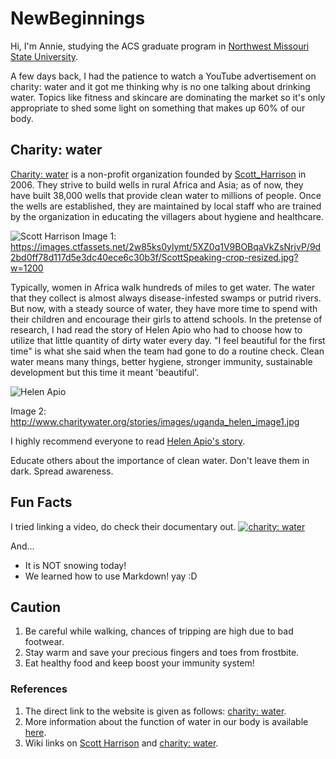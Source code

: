 # NewBeginnings

Hi, I'm Annie, studying the ACS graduate program in [Northwest Missouri State University](https://www.nwmissouri.edu/). 

A few days back, I had the patience to watch a YouTube advertisement on charity: water and it got me thinking why is no one talking about drinking water. Topics like fitness and skincare are dominating the market so it's only appropriate to shed some light on something that makes up 60% of our body.

## Charity: water

[Charity: water](https://www.charitywater.org/) is a non-profit organization founded by [Scott_Harrison](https://twitter.com/scottharrison) in 2006. They strive to build wells in rural Africa and Asia; as of now, they have built 38,000 wells that provide clean water to millions of people. Once the wells are established, they are maintained by local staff who are trained by the organization in educating the villagers about hygiene and healthcare.

![Scott Harrison](https://images.ctfassets.net/2w85ks0ylymt/5XZ0q1V9BOBqaVkZsNrjvP/9d2bd0ff78d117d5e3dc40ece6c30b3f/ScottSpeaking-crop-resized.jpg?w=1200)
Image 1: https://images.ctfassets.net/2w85ks0ylymt/5XZ0q1V9BOBqaVkZsNrjvP/9d2bd0ff78d117d5e3dc40ece6c30b3f/ScottSpeaking-crop-resized.jpg?w=1200

Typically, women in Africa walk hundreds of miles to get water. The water that they collect is almost always disease-infested swamps or putrid rivers. But now, with a steady source of water, they have more time to spend with their children and encourage their girls to attend schools. In the pretense of research, I had read the story of Helen Apio who had to choose how to utilize that little quantity of dirty water every day. "I feel beautiful for the first time" is what she said when the team had gone to do a routine check. 
Clean water means many things, better hygiene, stronger immunity, sustainable development but this time it meant 'beautiful'. 

![Helen Apio](http://www.charitywater.org/stories/images/uganda_helen_image1.jpg)

Image 2: http://www.charitywater.org/stories/images/uganda_helen_image1.jpg

I highly recommend everyone to read [Helen Apio's story](https://archive.charitywater.org/stories/i-feel-beautiful-for-the-first-time/).


Educate others about the importance of clean water. Don't leave them in dark. Spread awareness.


## Fun Facts

I tried linking a video, do check their documentary out.
[![charity: water](https://i.ytimg.com/vi/UE9UvT5ujyg/maxresdefault.jpg)](https://www.youtube.com/watch?v=UE9UvT5ujyg)

And...
* It is NOT snowing today!
* We learned how to use Markdown! yay :D

## Caution

1. Be careful while walking, chances of tripping are high due to bad footwear.
2. Stay warm and save your precious fingers and toes from frostbite.
3. Eat healthy food and keep boost your immunity system!

### References
1. The direct link to the website is given as follows: [charity: water](https://www.charitywater.org/).
1. More information about the function of water in our body is available [here](https://www.usgs.gov/special-topic/water-science-school/science/water-you-water-and-human-body?qt-science_center_objects=0#qt-science_center_objects).
1. Wiki links on [Scott Harrison](https://en.wikipedia.org/wiki/Scott_Harrison_(charity_founder)) and [charity: water](https://en.wikipedia.org/wiki/Charity:_Water#cite_note-gelles-1).

